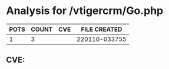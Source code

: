 # Analysis for /vtigercrm/Go.php
| POTS | COUNT | CVE | FILE CREATED |
|---|---|---|---|
| 1 | 3 | | 220110-033755 |

## CVE: 